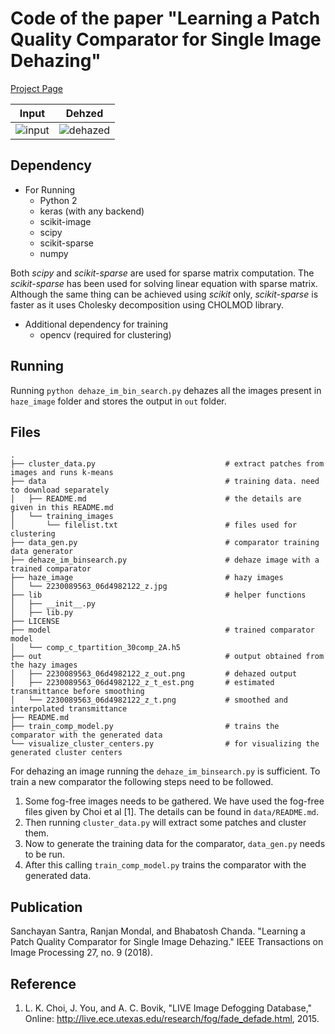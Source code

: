# Code of the paper "Learning a Patch Quality Comparator for Single Image Dehazing"
[Project Page](http://san-santra.github.io/comp_t18/)

| Input        | Dehzed         | 
|:-------------:|:-------------:|
| ![input](http://san-santra.github.io/public/haze_image/2230089563_06d4982122_z.jpg)| ![dehazed](http://san-santra.github.io/comp_t18/results/2230089563_06d4982122_z_out.jpg) |

## Dependency
* For Running
    * Python 2
    * keras (with any backend)
    * scikit-image
    * scipy
    * scikit-sparse
    * numpy

Both *scipy* and *scikit-sparse* are used for sparse matrix computation. The *scikit-sparse* has been used for solving linear equation with sparse matrix. Although the same thing can be achieved using *scikit* only, *scikit-sparse* is faster as it uses Cholesky decomposition using CHOLMOD library. 

* Additional dependency for training
    *   opencv (required for clustering)

## Running
Running `python dehaze_im_bin_search.py` dehazes all the images present in `haze_image` folder and stores the output in `out` folder. 

## Files
```
.
├── cluster_data.py                             # extract patches from images and runs k-means
├── data                                        # training data. need to download separately
│   ├── README.md                               # the details are given in this README.md
│   └── training_images
│       └── filelist.txt                        # files used for clustering
├── data_gen.py                                 # comparator training data generator
├── dehaze_im_binsearch.py                      # dehaze image with a trained comparator
├── haze_image                                  # hazy images
│   └── 2230089563_06d4982122_z.jpg
├── lib                                         # helper functions
│   ├── __init__.py
│   ├── lib.py
├── LICENSE
├── model                                       # trained comparator model
│   └── comp_c_tpartition_30comp_2A.h5
├── out                                         # output obtained from the hazy images
│   ├── 2230089563_06d4982122_z_out.png         # dehazed output
│   ├── 2230089563_06d4982122_z_t_est.png       # estimated transmittance before smoothing
│   └── 2230089563_06d4982122_z_t.png           # smoothed and interpolated transmittance
├── README.md
├── train_comp_model.py                         # trains the comparator with the generated data
└── visualize_cluster_centers.py                # for visualizing the generated cluster centers
```

For dehazing an image running the `dehaze_im_binsearch.py` is sufficient. To train a new comparator the following steps need to be followed.
1. Some fog-free images needs to be gathered. We have used the fog-free files given by Choi et al [1]. The details can be found in `data/README.md`.
2. Then running `cluster_data.py` will extract some patches and cluster them.
3. Now to generate the training data for the comparator, `data_gen.py` needs to be run. 
4. After this calling `train_comp_model.py` trains the comparator with the generated data.

## Publication
Sanchayan Santra, Ranjan Mondal, and Bhabatosh Chanda. "Learning a Patch Quality Comparator for Single Image Dehazing." IEEE Transactions on Image Processing 27, no. 9 (2018).

## Reference
1. L. K. Choi, J. You, and A. C. Bovik, "LIVE Image Defogging Database," Online: http://live.ece.utexas.edu/research/fog/fade_defade.html, 2015. 
